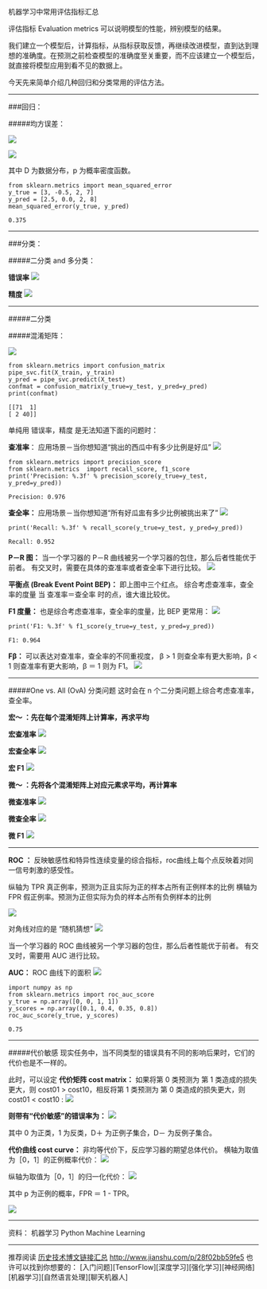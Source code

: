 机器学习中常用评估指标汇总

评估指标 Evaluation metrics 可以说明模型的性能，辨别模型的结果。

我们建立一个模型后，计算指标，从指标获取反馈，再继续改进模型，直到达到理想的准确度。在预测之前检查模型的准确度至关重要，而不应该建立一个模型后，就直接将模型应用到看不见的数据上。

今天先来简单介绍几种回归和分类常用的评估方法。

---

###回归：

#####均方误差：

![](http://upload-images.jianshu.io/upload_images/1667471-e3ba89798e351f3e.png?imageMogr2/auto-orient/strip%7CimageView2/2/w/1240)

![](http://upload-images.jianshu.io/upload_images/1667471-f1e5d4a76b640377.png?imageMogr2/auto-orient/strip%7CimageView2/2/w/1240)

其中 D 为数据分布，p 为概率密度函数。

```
from sklearn.metrics import mean_squared_error
y_true = [3, -0.5, 2, 7]
y_pred = [2.5, 0.0, 2, 8]
mean_squared_error(y_true, y_pred)

0.375
```

---

###分类：

#####二分类 and 多分类：

**错误率**
![](http://upload-images.jianshu.io/upload_images/1667471-6b5029c96df86527.png?imageMogr2/auto-orient/strip%7CimageView2/2/w/1240)

**精度**
![](http://upload-images.jianshu.io/upload_images/1667471-e89525de0465c241.png?imageMogr2/auto-orient/strip%7CimageView2/2/w/1240)

---

#####二分类

#####混淆矩阵：

![](http://upload-images.jianshu.io/upload_images/1667471-50d642acd5cd778a.png?imageMogr2/auto-orient/strip%7CimageView2/2/w/1240)

```
from sklearn.metrics import confusion_matrix
pipe_svc.fit(X_train, y_train)
y_pred = pipe_svc.predict(X_test)
confmat = confusion_matrix(y_true=y_test, y_pred=y_pred)
print(confmat)

[[71  1]
[ 2 40]]
```

单纯用 错误率，精度 是无法知道下面的问题时：

**查准率**：
应用场景－当你想知道“挑出的西瓜中有多少比例是好瓜”
![](http://upload-images.jianshu.io/upload_images/1667471-52d1001684011879.png?imageMogr2/auto-orient/strip%7CimageView2/2/w/1240)

```
from sklearn.metrics import precision_score
from sklearn.metrics  import recall_score, f1_score
print('Precision: %.3f' % precision_score(y_true=y_test, y_pred=y_pred))

Precision: 0.976
```

**查全率：**
应用场景－当你想知道“所有好瓜盅有多少比例被挑出来了”
![](http://upload-images.jianshu.io/upload_images/1667471-72fe0e5e5300f997.png?imageMogr2/auto-orient/strip%7CimageView2/2/w/1240)

```
print('Recall: %.3f' % recall_score(y_true=y_test, y_pred=y_pred))

Recall: 0.952
```

**P－R 图：**
当一个学习器的 P－R 曲线被另一个学习器的包住，那么后者性能优于前者。
有交叉时，需要在具体的查准率或者查全率下进行比较。
![](http://upload-images.jianshu.io/upload_images/1667471-d1ba7329f04ca8bb.png?imageMogr2/auto-orient/strip%7CimageView2/2/w/1240)


**平衡点 (Break Event Point BEP)：**
即上图中三个红点。
综合考虑查准率，查全率的度量
当 查准率＝查全率 时的点，谁大谁比较优。

**F1 度量：**
也是综合考虑查准率，查全率的度量，比 BEP 更常用：
![](http://upload-images.jianshu.io/upload_images/1667471-39ca529cd9602cf4.png?imageMogr2/auto-orient/strip%7CimageView2/2/w/1240)

```
print('F1: %.3f' % f1_score(y_true=y_test, y_pred=y_pred))

F1: 0.964
```

**Fβ：**
可以表达对查准率，查全率的不同重视度，
β > 1 则查全率有更大影响，β < 1 则查准率有更大影响，β ＝ 1 则为 F1。
![](http://upload-images.jianshu.io/upload_images/1667471-6e00917010015c10.png?imageMogr2/auto-orient/strip%7CimageView2/2/w/1240)

---

#####One vs. All (OvA) 分类问题
这时会在 n 个二分类问题上综合考虑查准率，查全率。

**宏～ ：先在每个混淆矩阵上计算率，再求平均**

**宏查准率**
![](http://upload-images.jianshu.io/upload_images/1667471-bd1250ed3dd94002.png?imageMogr2/auto-orient/strip%7CimageView2/2/w/1240)


**宏查全率**
![](http://upload-images.jianshu.io/upload_images/1667471-12230de215f61a4e.png?imageMogr2/auto-orient/strip%7CimageView2/2/w/1240)

**宏 F1**
![](http://upload-images.jianshu.io/upload_images/1667471-8b17379d376fd0e8.png?imageMogr2/auto-orient/strip%7CimageView2/2/w/1240)


**微～ ：先将各个混淆矩阵上对应元素求平均，再计算率**

**微查准率**
![](http://upload-images.jianshu.io/upload_images/1667471-fbc90b0680e1c69c.png?imageMogr2/auto-orient/strip%7CimageView2/2/w/1240)


**微查全率**
![](http://upload-images.jianshu.io/upload_images/1667471-475ba4eba200416f.png?imageMogr2/auto-orient/strip%7CimageView2/2/w/1240)

**微 F1**
![](http://upload-images.jianshu.io/upload_images/1667471-00119f9ecbda744a.png?imageMogr2/auto-orient/strip%7CimageView2/2/w/1240)

---

**ROC ：**
反映敏感性和特异性连续变量的综合指标，roc曲线上每个点反映着对同一信号刺激的感受性。

纵轴为 TPR 真正例率，预测为正且实际为正的样本占所有正例样本的比例
横轴为 FPR 假正例率。预测为正但实际为负的样本占所有负例样本的比例

![](http://upload-images.jianshu.io/upload_images/1667471-405e26dc57dd7bca.png?imageMogr2/auto-orient/strip%7CimageView2/2/w/1240)

对角线对应的是 “随机猜想”
![](http://upload-images.jianshu.io/upload_images/1667471-26a6960b8cfe543b.png?imageMogr2/auto-orient/strip%7CimageView2/2/w/1240)

当一个学习器的 ROC 曲线被另一个学习器的包住，那么后者性能优于前者。
有交叉时，需要用 AUC 进行比较。

**AUC：**
ROC 曲线下的面积
![](http://upload-images.jianshu.io/upload_images/1667471-e521a84a9900b83f.png?imageMogr2/auto-orient/strip%7CimageView2/2/w/1240)

```
import numpy as np
from sklearn.metrics import roc_auc_score
y_true = np.array([0, 0, 1, 1])
y_scores = np.array([0.1, 0.4, 0.35, 0.8])
roc_auc_score(y_true, y_scores)

0.75
```

---

#####代价敏感
现实任务中，当不同类型的错误具有不同的影响后果时，它们的代价也是不一样的。

此时，可以设定 
**代价矩阵 cost matrix：**
如果将第 0 类预测为 第 1 类造成的损失更大，则 cost01 > cost10，相反将第 1 类预测为 第 0 类造成的损失更大，则 cost01 < cost10 :
![](http://upload-images.jianshu.io/upload_images/1667471-79a3f891d94824d3.png?imageMogr2/auto-orient/strip%7CimageView2/2/w/1240)

**则带有“代价敏感”的错误率为：**
![](http://upload-images.jianshu.io/upload_images/1667471-2551eaaba5d67b1f.png?imageMogr2/auto-orient/strip%7CimageView2/2/w/1240)

其中 0 为正类，1 为反类，D＋ 为正例子集合，D－ 为反例子集合。


**代价曲线 cost curve：**
非均等代价下，反应学习器的期望总体代价。
横轴为取值为［0，1］的正例概率代价：
![](http://upload-images.jianshu.io/upload_images/1667471-adeea975d8612789.png?imageMogr2/auto-orient/strip%7CimageView2/2/w/1240)


纵轴为取值为［0，1］的归一化代价：
![](http://upload-images.jianshu.io/upload_images/1667471-cddb1983e5fc0961.png?imageMogr2/auto-orient/strip%7CimageView2/2/w/1240)

其中 p 为正例的概率，FPR ＝ 1 - TPR。

![](http://upload-images.jianshu.io/upload_images/1667471-ab2c93bf1fc8b012.png?imageMogr2/auto-orient/strip%7CimageView2/2/w/1240)

---

资料：
机器学习
Python Machine Learning

---
推荐阅读 [历史技术博文链接汇总](http://www.jianshu.com/p/28f02bb59fe5)
http://www.jianshu.com/p/28f02bb59fe5
也许可以找到你想要的：
[入门问题][TensorFlow][深度学习][强化学习][神经网络][机器学习][自然语言处理][聊天机器人]